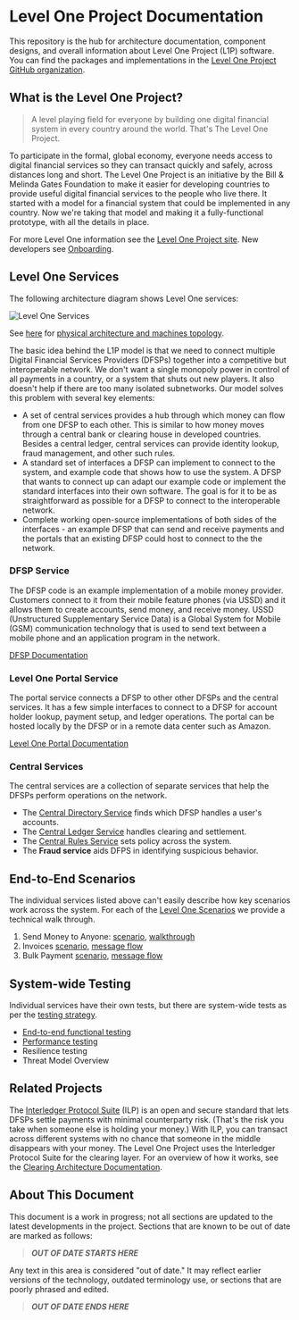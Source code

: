 # Level One Project Documentation
This repository is the hub for architecture documentation, component designs, and overall information about Level One Project (L1P) software. You can find the packages and implementations in the [Level One Project GitHub organization](https://github.com/LevelOneProject).

## What is the Level One Project?
> A level playing field for everyone by building one digital financial system in every country around the world. That's The Level One Project.

To participate in the formal, global economy, everyone needs access to digital financial services so they can transact quickly and safely, across distances long and short. The Level One Project is an initiative by the Bill & Melinda Gates Foundation to make it easier for developing countries to provide useful digital financial services to the people who live there. It started with a model for a financial system that could be implemented in any country. Now we're taking that model and making it a fully-functional prototype, with all the details in place.

For more Level One information see the [Level One Project site](https://leveloneproject.org/).
New developers see [Onboarding](https://github.com/LevelOneProject/Docs/wiki/Onboarding).

## Level One Services
The following architecture diagram shows Level One services:

![Level One Services](./Wiki/Basic%20Overview.png)

See [here](./AWS/Infrastructure/machines.md) for [physical architecture and machines topology](./AWS/Infrastructure/machines.md).

The basic idea behind the L1P model is that we need to connect multiple Digital Financial Services Providers (DFSPs) together into a competitive but interoperable network. We don't want a single monopoly power in control of all payments in a country, or a system that shuts out new players. It also doesn't help if there are too many isolated subnetworks. Our model solves this problem with several key elements:

- A set of central services provides a hub through which money can flow from one DFSP to each other. This is similar to how money moves through a central bank or clearing house in developed countries. Besides a central ledger, central services can provide identity lookup, fraud management, and other such rules.
- A standard set of interfaces a DFSP can implement to connect to the system, and example code that shows how to use the system. A DFSP that wants to connect up can adapt our example code or implement the standard interfaces into their own software. The goal is for it to be as straightforward as possible for a DFSP to connect to the interoperable network.
- Complete working open-source implementations of both sides of the interfaces - an example DFSP that can send and receive payments and the portals that an existing DFSP could host to connect to the the network.

### DFSP Service
The DFSP code is an example implementation of a mobile money provider. Customers connect to it from their mobile feature phones (via USSD) and it allows them to create accounts, send money, and receive money.  USSD (Unstructured Supplementary Service Data) is a Global System for Mobile (GSM) communication technology that is used to send text between a mobile phone and an application program in the network.

[DFSP Documentation](./DFSP)

### Level One Portal Service
The portal service connects a DFSP to other other DFSPs and the central services. It has a few simple interfaces to connect to a DFSP for account holder lookup, payment setup, and ledger operations. The portal can be hosted locally by the DFSP or in a remote data center such as Amazon.

[Level One Portal Documentation](./portal)

### Central Services
The central services are a collection of separate services that help the DFSPs perform operations on the network.

- The [Central Directory Service](./CentralDirectory) finds which DFSP handles a user's accounts.
- The [Central Ledger Service](./CentralLedger) handles clearing and settlement.
- The [Central Rules Service](./CentralRules) sets policy across the system.
- The **Fraud service** aids DFPS in identifying suspicious behavior.

## End-to-End Scenarios
The individual services listed above can't easily describe how key scenarios work across the system. For each of the [Level One Scenarios](https://github.com/LevelOneProject/Docs/wiki/L1P-Scenarios) we provide a technical walk through.

1. Send Money to Anyone: [scenario](https://github.com/LevelOneProject/Docs/wiki/L1P-Scenarios#send-money-to-anyone),  [walkthrough](./portal/scenarios/Send%20Payment.md)
2. Invoices [scenario](https://github.com/LevelOneProject/Docs/wiki/L1P-Scenarios#buy-goods---pending-transactions), [message flow](./DFSP/PendingTransactions/README.md)
3. Bulk Payment [scenario](https://github.com/LevelOneProject/Docs/wiki/L1P-Scenarios#bulk-payments), [message flow](./DFSP/BulkPayment/README.md)

## System-wide Testing
Individual services have their own tests, but there are system-wide tests as per the [testing strategy](https://github.com/LevelOneProject/Docs/wiki/Manual-and-automated-testing-strategy).

- [End-to-end functional testing](https://github.com/LevelOneProject/interop-functional-tests)
- [Performance testing](./JMeter)
- Resilience testing
- Threat Model Overview

## Related Projects
The [Interledger Protocol Suite](https://interledger.org/) (ILP) is an open and secure standard that lets DFSPs settle payments with minimal counterparty risk. (That's the risk you take when someone else is holding your money.) With ILP, you can transact across different systems with no chance that someone in the middle disappears with your money. The Level One Project uses the Interledger Protocol Suite for the clearing layer. For an overview of how it works, see the [Clearing Architecture Documentation](./ILP).

## About This Document

This document is a work in progress; not all sections are updated to the latest developments in the project. Sections that are known to be out of date are marked as follows:

> ***OUT OF DATE STARTS HERE***

Any text in this area is considered "out of date." It may reflect earlier versions of the technology, outdated terminology use, or sections that are poorly phrased and edited.

> ***OUT OF DATE ENDS HERE***
